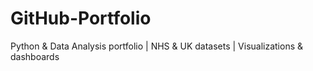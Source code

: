 # GitHub-Portfolio
Python &amp; Data Analysis portfolio | NHS &amp; UK datasets | Visualizations &amp; dashboards
